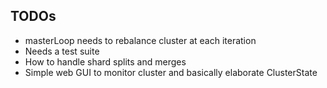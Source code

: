 

## TODOs

- masterLoop needs to rebalance cluster at each iteration
- Needs a test suite
- How to handle shard splits and merges
- Simple web GUI to monitor cluster and basically elaborate ClusterState
